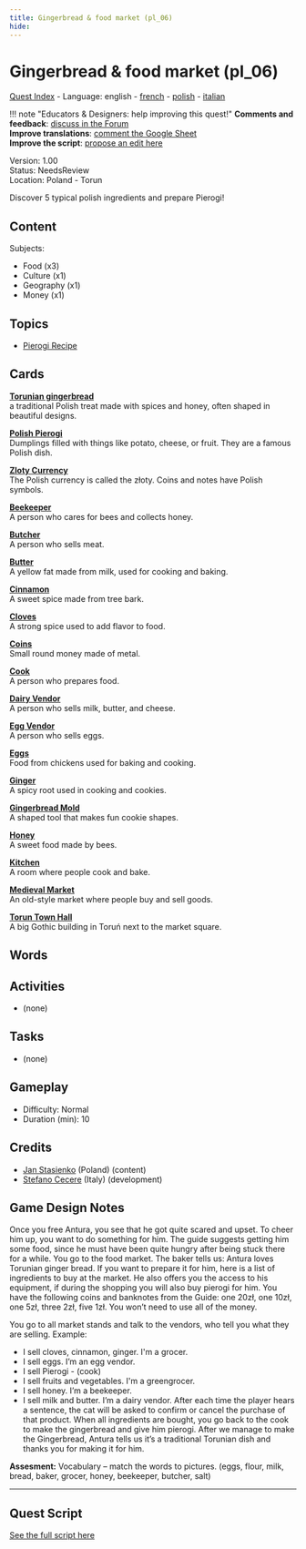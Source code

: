 ```yaml
---
title: Gingerbread & food market (pl_06)
hide:
---
```


# Gingerbread & food market (pl_06)
[Quest Index](./index.md) - Language: english - [french](./pl_06.fr.md) - [polish](./pl_06.pl.md) - [italian](./pl_06.it.md)

!!! note "Educators & Designers: help improving this quest!"
    **Comments and feedback**: [discuss in the Forum](https://vgwb.discourse.group/t/pl-06-gingerbread-food-market/37/1)  
    **Improve translations**: [comment the Google Sheet](https://docs.google.com/spreadsheets/d/1FPFOy8CHor5ArSg57xMuPAG7WM27-ecDOiU-OmtHgjw/edit?gid=1211829352#gid=1211829352)  
    **Improve the script**: [propose an edit here](https://github.com/vgwb/Antura/blob/main/Assets/_discover/_quests/PL_06%20Torun%20Market/PL_06%20Torun%20Market%20-%20Yarn%20Script.yarn)  

Version: 1.00  
Status: NeedsReview  
Location: Poland - Torun

Discover 5 typical polish ingredients and prepare Pierogi!

## Content
Subjects: 

  - Food (x3)
  - Culture (x1)
  - Geography (x1)
  - Money (x1)

## Topics
- [Pierogi Recipe](../topics/index.md#pierogi)


## Cards
**[Torunian gingerbread](../cards/index.md#gingerbread)**  
a traditional Polish treat made with spices and honey, often shaped in beautiful designs.  

**[Polish Pierogi](../cards/index.md#pierogi)**  
Dumplings filled with things like potato, cheese, or fruit. They are a famous Polish dish.  

**[Zloty Currency](../cards/index.md#currency_zloty)**  
The Polish currency is called the złoty. Coins and notes have Polish symbols.  

**[Beekeeper](../cards/index.md#beekeeper)**  
A person who cares for bees and collects honey.  

**[Butcher](../cards/index.md#butcher)**  
A person who sells meat.  

**[Butter](../cards/index.md#butter)**  
A yellow fat made from milk, used for cooking and baking.  

**[Cinnamon](../cards/index.md#cinnamon)**  
A sweet spice made from tree bark.  

**[Cloves](../cards/index.md#cloves)**  
A strong spice used to add flavor to food.  

**[Coins](../cards/index.md#coins)**  
Small round money made of metal.  

**[Cook](../cards/index.md#cook)**  
A person who prepares food.  

**[Dairy Vendor](../cards/index.md#dairy_vendor)**  
A person who sells milk, butter, and cheese.  

**[Egg Vendor](../cards/index.md#egg_vendor)**  
A person who sells eggs.  

**[Eggs](../cards/index.md#eggs)**  
Food from chickens used for baking and cooking.  

**[Ginger](../cards/index.md#ginger)**  
A spicy root used in cooking and cookies.  

**[Gingerbread Mold](../cards/index.md#gingerbread_mold)**  
A shaped tool that makes fun cookie shapes.  

**[Honey](../cards/index.md#honey)**  
A sweet food made by bees.  

**[Kitchen](../cards/index.md#kitchen)**  
A room where people cook and bake.  

**[Medieval Market](../cards/index.md#medieval_market)**  
An old-style market where people buy and sell goods.  

**[Torun Town Hall](../cards/index.md#torun_town_hall)**  
A big Gothic building in Toruń next to the market square.  

## Words
## Activities
- (none)

## Tasks
- (none)
## Gameplay
- Difficulty: Normal
- Duration (min): 10
## Credits
- [Jan Stasienko](mailto:jan.stasienko@dsw.edu.pl) (Poland) (content)
- [Stefano Cecere](https://stefanocecere.com) (Italy) (development)

## Game Design Notes

Once you free Antura, you see that he got quite scared and upset. To cheer him up, you want to do something for him. The guide suggests getting him some food, since he must have been quite hungry after being stuck there for a while. You go to the food market.
The baker tells us: Antura loves Torunian ginger bread. If you want to prepare it for him, here is a list of ingredients to buy at the market. He also offers you the access to his equipment, if during the shopping you will also buy pierogi for him. You have the following coins and banknotes from the Guide: one 20zł, one 10zł, one 5zł, three 2zł, five 1zł. You won’t need to use all of the money.

You go to all market stands and talk to the vendors, who tell you what they are selling.
Example:

- I sell cloves, cinnamon, ginger. I'm a grocer.
- I sell eggs. I’m an egg vendor.
- I sell Pierogi - (cook)
- I sell fruits and vegetables. I'm a greengrocer.
- I sell honey. I’m a beekeeper.
- I sell milk and butter. I’m a dairy vendor.
After each time the player hears a sentence, the cat will be asked to confirm or cancel the purchase of that product.
When all ingredients are bought, you go back to the cook to make the gingerbread and give him pierogi.
After we manage to make the Gingerbread, Antura tells us it’s a traditional Torunian dish and thanks you for making it for him.

**Assesment:**
Vocabulary – match the words to pictures. (eggs, flour, milk, bread, baker, grocer, honey, beekeeper, butcher, salt)


---

## Quest Script

[See the full script here](./pl_06-script.md)
